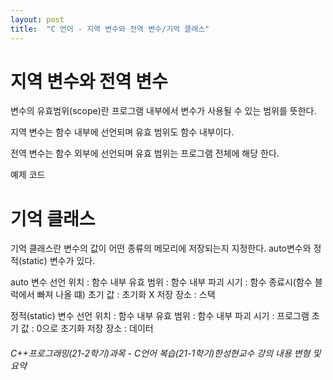 ```yaml
---
layout: post
title:  "C 언어 - 지역 변수와 전역 변수/기억 클래스"
---
```

# 지역 변수와 전역 변수

변수의 유효범위(scope)란 프로그램 내부에서 변수가 사용될 수 있는 범위를 뜻한다.

지역 변수는 함수 내부에 선언되며 유효 범위도 함수 내부이다.

전역 변수는 함수 외부에 선언되며 유효 범위는 프로그램 전체에 해당 한다.


예제 코드


# 기억 클래스
기억 클래스란 변수의 값이 어떤 종류의 메모리에 저장되는지 지정한다. 
auto변수와 정적(static) 변수가 있다.


auto 변수
선언 위치 : 함수 내부
유효 범위 : 함수 내부
파괴 시기 : 함수 종료시(함수 블럭에서 빠져 나올 떄)
초기 값 : 초기화 X
저장 장소 : 스택



정적(static) 변수
선언 위치 : 함수 내부
유효 범위 : 함수 내부
파괴 시기 : 프로그램 
초기 값 : 0으로 초기화
저장 장소 : 데이터 



###### C++프로그래밍(21-2학기)과목 - C언어 복습(21-1학기)한성현교수 강의 내용 변형 및 요약
